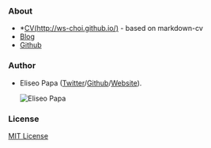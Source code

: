### About

- *[CV(http://ws-choi.github.io/)](http://ws-choi.github.io/) - based on markdown-cv
- [Blog](http://intelligence.korea.ac.kr/members/wschoi/)
- [Github](https://github.com/ws-choi)

### Author

- Eliseo Papa ([Twitter](http://twitter.com/elipapa)/[Github](http://github.com/elipapa)/[Website](https://elipapa.github.io)).

  ![Eliseo Papa](https://s.gravatar.com/avatar/eae1f0c01afda2bed9ce9cb88f6873f6?s=100)

### License

[MIT License](https://github.com/elipapa/markdown-cv/blob/master/LICENSE)
